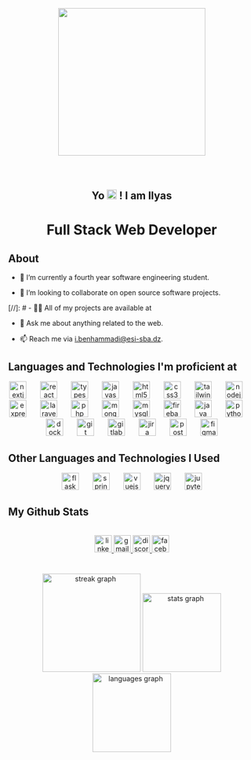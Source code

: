 <div align="center">
  <img height="300" src="https://camo.githubusercontent.com/bad73067be0171aab9e958e844f2fffe8685814c10a3245aa363d31f9b649922/68747470733a2f2f6d656469612e67697068792e636f6d2f6d656469612f7167515567674143335066763638377150432f67697068792e676966"  />
</div>

###

<br clear="both">

<h2 align="center">Yo <img src="https://raw.githubusercontent.com/MartinHeinz/MartinHeinz/master/wave.gif" width="20"/> ! I am Ilyas</h2>

###

# <div align="center" style="border-bottom: 0px;">Full Stack Web Developer</div>


## About

- 🌱 I’m currently a fourth year software engineering student.

- 👯 I’m looking to collaborate on open source software projects.

[//]: # - 👨‍💻 All of my projects are available at

- 💬 Ask me about anything related to the web.

- 📫 Reach me via i.benhammadi@esi-sba.dz.


## Languages and Technologies I'm proficient at
<div align="center">
  <img src="https://skillicons.dev/icons?i=nextjs" height="35" alt="nextjs logo"  />
  <img width="20" />
  <img src="https://cdn.jsdelivr.net/gh/devicons/devicon/icons/react/react-original.svg" height="35" alt="react logo"  />
  <img width="20" />
  <img src="https://skillicons.dev/icons?i=ts" height="35" alt="typescript logo"  />
  <img width="20" />
  <img src="https://skillicons.dev/icons?i=js" height="35" alt="javascript logo"  />
  <img width="20" />
  <img src="https://cdn.jsdelivr.net/gh/devicons/devicon/icons/html5/html5-original.svg" height="35" alt="html5 logo"  />
  <img width="20" />
  <img src="https://cdn.jsdelivr.net/gh/devicons/devicon/icons/css3/css3-original.svg" height="35" alt="css3 logo"  />
  <img width="20" />
  <img src="https://cdn.simpleicons.org/tailwindcss/06B6D4" height="35" alt="tailwindcss logo"  />
  <img width="20" />
  <img src="https://cdn.jsdelivr.net/gh/devicons/devicon/icons/nodejs/nodejs-original.svg" height="35" alt="nodejs logo"  />
  <img width="20" />
  <img src="https://skillicons.dev/icons?i=express" height="35" alt="express logo"  />
  <img width="20" />
  <img src="https://cdn.simpleicons.org/laravel/FF2D20" height="35" alt="laravel logo"  />
  <img width="20" />
  <img src="https://cdn.simpleicons.org/php/777BB4" height="35" alt="php logo"  />
  <img width="20" />
  <img src="https://cdn.jsdelivr.net/gh/devicons/devicon/icons/mongodb/mongodb-original.svg" height="35" alt="mongodb logo"  />
  <img width="20" />
  <img src="https://cdn.simpleicons.org/mysql/4479A1" height="35" alt="mysql logo"  />
  <img width="20" />
  <img src="https://cdn.simpleicons.org/firebase/FFCA28" height="35" alt="firebase logo"  />
  <img width="20" />
  <img src="https://cdn.jsdelivr.net/gh/devicons/devicon/icons/java/java-original.svg" height="35" alt="java logo"  />
  <img width="20" />
  <img src="https://cdn.jsdelivr.net/gh/devicons/devicon/icons/python/python-original.svg" height="35" alt="python logo"  />
  <img width="20" />
  <img src="https://cdn.simpleicons.org/docker/2496ED" height="35" alt="docker logo"  />
  <img width="20" />
  <img src="https://cdn.jsdelivr.net/gh/devicons/devicon/icons/git/git-original.svg" height="35" alt="git logo"  />
  <img width="20" />
  <img src="https://skillicons.dev/icons?i=gitlab" height="35" alt="gitlab logo"  />
  <img width="20" />
  <img src="https://cdn.jsdelivr.net/gh/devicons/devicon/icons/jira/jira-original.svg" height="35" alt="jira logo"  />
  <img width="20" />
  <img src="https://skillicons.dev/icons?i=postman" height="35" alt="postman logo"  />
  <img width="20" />
  <img src="https://skillicons.dev/icons?i=figma" height="35" alt="figma logo"  />
  </div>


## Other Languages and Technologies I Used
<div align="center">
  <img src="https://skillicons.dev/icons?i=flask" height="35" alt="flask logo"  />
  <img width="20" />
  <img src="https://cdn.simpleicons.org/spring/6DB33F" height="35" alt="spring logo"  />
  <img width="20" />
  <img src="https://cdn.jsdelivr.net/gh/devicons/devicon/icons/vuejs/vuejs-original.svg" height="35" alt="vuejs logo"  />
  <img width="20" />
  <img src="https://cdn.simpleicons.org/jquery/0769AD" height="35" alt="jquery logo"  />
  <img width="20" />
  <img src="https://cdn.simpleicons.org/jupyter/F37626" height="35" alt="jupyter logo"  />
</div>


## My Github Stats

<br clear="both">

<div align="center">
  <a href="https://www.linkedin.com/in/ilyas-benhammadi/" target="_blank">
    <img src="https://img.shields.io/static/v1?message=LinkedIn&logo=linkedin&label=&color=0077B5&logoColor=white&labelColor=&style=for-the-badge" height="35" alt="linkedin logo"  />
  </a>
  <a href="mailto:i.benhammadi@esi-sba.dz" target="_blank">
    <img src="https://img.shields.io/static/v1?message=Gmail&logo=gmail&label=&color=D14836&logoColor=white&labelColor=&style=for-the-badge" height="35" alt="gmail logo"  />
  </a>
  <a href="https://discord.com/users/682623938115010667" target="_blank">
    <img src="https://img.shields.io/static/v1?message=Discord&logo=discord&label=&color=7289DA&logoColor=white&labelColor=&style=for-the-badge" height="35" alt="discord logo"  />
  </a>
  <a href="https://www.facebook.com/0ilyas.benhammadi0/" target="_blank">
    <img src="https://img.shields.io/static/v1?message=Facebook&logo=facebook&label=&color=1877F2&logoColor=white&labelColor=&style=for-the-badge" height="35" alt="facebook logo"  />
  </a>
</div>

###

<br clear="both">

<div align="center">
  <img src="https://streak-stats.demolab.com?user=Mitchi-02&locale=en&mode=daily&theme=dracula&hide_border=true&border_radius=5" height="200" alt="streak graph"  />
  <img src="https://github-readme-stats.vercel.app/api?username=Mitchi-02&hide_title=false&hide_rank=false&show_icons=true&include_all_commits=true&count_private=true&disable_animations=false&theme=dracula&locale=en&hide_border=false&custom_title=My%20Github%20Stats" height="160" alt="stats graph"  />
  <img src="https://github-readme-stats.vercel.app/api/top-langs?username=Mitchi-02&locale=en&hide_title=false&layout=compact&card_width=320&langs_count=5&theme=dracula&hide_border=false" height="160" alt="languages graph"  />
</div>

###
